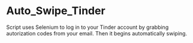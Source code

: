 # Auto_Swipe_Tinder
Script uses Selenium to log in to your Tinder account by grabbing autorization codes from your email.
Then it begins automatically swiping.
